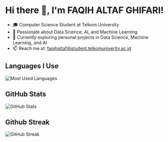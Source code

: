 # Hi there 👋, I'm FAQIH ALTAF GHIFARI!

- 🎓 Computer Science Student at Telkom University
- 🧠 Passionate about Data Science, AI, and Machine Learning
- 🔭 Currently exploring personal projects in Data Science, Machine Learning, and AI
- 📫 Reach me at: faqihaltaf@student.telkomuniverity.ac.id

## Languages I Use
![Most Used Languages](https://github-readme-stats.vercel.app/api/top-langs/?username=alohawas&langs_count=10&layout=compact&theme=radical)

## GitHub Stats
![GitHub Stats](https://github-readme-stats.vercel.app/api?username=alohawas&show_icons=true&count_private=true&hide_title=true&hide=prs&theme=tokyonight)

## Github Streak
![GitHub Streak](https://github-readme-streak-stats.herokuapp.com/?user=alohawas&theme=tokyonight)
